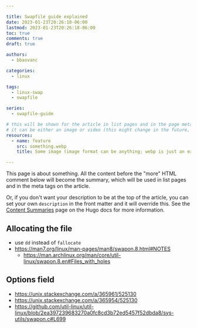 ```yaml
---

title: Swapfile guide explained
date: 2023-01-23T20:26:18-06:00
lastmod: 2023-01-23T20:26:18-06:00
toc: true
comments: true
draft: true

authors:
  - bbaovanc

categories:
  - linux

tags:
  - linux-swap
  - swapfile

series:
  - swapfile-guide

# this will be shown for the article in list pages and in the page metadata
# it can be either an image or video (this might change in the future, however)
resources:
  - name: feature
    src: something.webp
    title: Some image (image format can be anything; webp is just an example)

---
```


This page is about something. All the content before the "more" HTML comment
below will become the summary, which will be used in list pages and in the meta
tags on the article.

Or, if you don't want your description to be at the top of the article, you can
set your own `description` in the front matter and it will override this. See
the [Content Summaries](https://gohugo.io/content-management/summaries/) page on
the Hugo docs for more information.

<!--more-->

## Allocating the file

- use `dd` instead of `fallocate`
- https://man7.org/linux/man-pages/man8/swapon.8.html#NOTES
  - https://man.archlinux.org/man/core/util-linux/swapon.8.en#Files_with_holes

## Options field

- https://unix.stackexchange.com/a/365961/525130
- https://unix.stackexchange.com/a/365954/525130
- https://github.com/util-linux/util-linux/blob/2ea397239683270a0fc8cd3b72ed5457f52dbda8/sys-utils/swapon.c#L699
